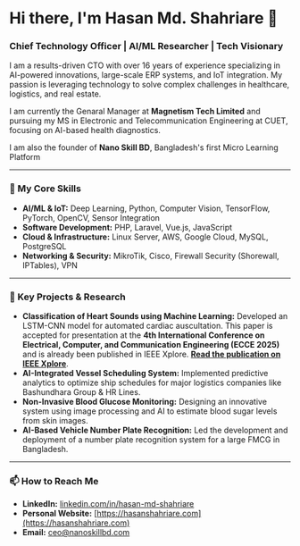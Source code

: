 # Hi there, I'm Hasan Md. Shahriare 👋

### Chief Technology Officer | AI/ML Researcher | Tech Visionary

I am a results-driven CTO with over 16 years of experience specializing in AI-powered innovations, large-scale ERP systems, and IoT integration. My passion is leveraging technology to solve complex challenges in healthcare, logistics, and real estate.

I am currently the Genaral Manager at **Magnetism Tech Limited** and pursuing my MS in Electronic and Telecommunication Engineering at CUET, focusing on AI-based health diagnostics.

I am also the founder of **Nano Skill BD**, Bangladesh's first Micro Learning Platform 

---

### 🔧 My Core Skills

* **AI/ML & IoT:** Deep Learning, Python, Computer Vision, TensorFlow, PyTorch, OpenCV, Sensor Integration
* **Software Development:** PHP, Laravel, Vue.js, JavaScript
* **Cloud & Infrastructure:** Linux Server, AWS, Google Cloud, MySQL, PostgreSQL
* **Networking & Security:** MikroTik, Cisco, Firewall Security (Shorewall, IPTables), VPN

---

### 🚀 Key Projects & Research

* **Classification of Heart Sounds using Machine Learning:** Developed an LSTM-CNN model for automated cardiac auscultation. This paper is accepted for presentation at the **4th International Conference on Electrical, Computer, and Communication Engineering (ECCE 2025)** and is already been published in IEEE Xplore. **[Read the publication on IEEE Xplore](https://ieeexplore.ieee.org/document/11013872)**.
* **AI-Integrated Vessel Scheduling System:** Implemented predictive analytics to optimize ship schedules for major logistics companies like Bashundhara Group & HR Lines.
* **Non-Invasive Blood Glucose Monitoring:** Designing an innovative system using image processing and AI to estimate blood sugar levels from skin images.
* **AI-Based Vehicle Number Plate Recognition:** Led the development and deployment of a number plate recognition system for a large FMCG in Bangladesh.

---

### 📫 How to Reach Me

* **LinkedIn:** [linkedin.com/in/hasan-md-shahriare](https://www.linkedin.com/in/hasan-md-shahriare)
* **Personal Website:** [https://hasanshahriare.com](https://hasanshahriare.com)
* **Email:** [ceo@nanoskillbd.com](mailto:ceo@nanoskillbd.com)

